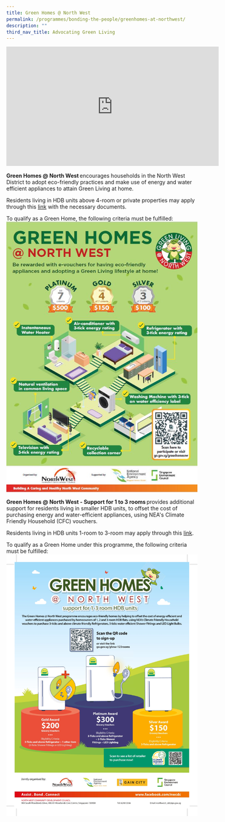 ```yaml
---
title: Green Homes @ North West
permalink: /programmes/bonding-the-people/greenhomes-at-northwest/
description: ""
third_nav_title: Advocating Green Living
---
```

<iframe allowfullscreen="" allow="accelerometer; autoplay; clipboard-write; encrypted-media; gyroscope; picture-in-picture; web-share" frameborder="0" title="YouTube video player" src="https://www.youtube.com/embed/QqeCQUSLKfg" height="315" width="560"></iframe>

**Green Homes @ North West** encourages households in the North West District to adopt eco-friendly practices and make use of energy and water efficient appliances to attain Green Living at home. 

Residents living in HDB units above 4-room or private properties may apply through this [link](https://go.gov.sg/greenhomes-nw) with the necessary documents.

To qualify as a Green Home, the following criteria must be fulfilled:
![](/images/Programmes/Green%20Living/green%20homes%20@%20north%20west.png)

**Green Homes @ North West - Support for 1 to 3 rooms** provides additional support for residents living in smaller HDB units, to offset the cost of purchasing energy and water-efficient appliances, using NEA's Climate Friendly Household (CFC) vouchers. 

Residents living in HDB units 1-room to 3-room may apply through this [link](https://go.gov.sg/ghnw-123rooms). 

To qualify as a Green Home under this programme, the following criteria must be fulfilled: 
![](/images/Programmes/Green%20Living/GH%20Posters-2.jpg)